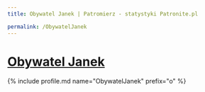 ```yaml
---
title: Obywatel Janek | Patromierz - statystyki Patronite.pl

permalink: /ObywatelJanek
---
```


# [Obywatel Janek](https://patronite.pl/ObywatelJanek)

{% include profile.md name="ObywatelJanek" prefix="o" %}
